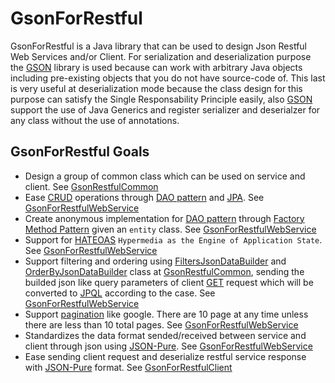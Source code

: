 # GsonForRestful

GsonForRestful is a Java library that can be used to design Json Restful Web Services and/or Client. For serialization and deserialization purpose the [GSON](https://github.com/google/gson) library is used because can work with arbitrary Java objects including pre-existing objects that you do not have source-code of. This last is very useful at deserialization mode because the class design for this purpose can satisfy the Single Responsability Principle easily, also [GSON](https://github.com/google/gson) support the use of Java Generics and register serializer and deserialzer for any class without the use of annotations. 

## GsonForRestful Goals
* Design a group of common class which can be used on service and client. See [GsonRestfulCommon](/GsonRestfulCommon/README.md)
* Ease [CRUD](https://es.wikipedia.org/wiki/CRUD) operations through [DAO pattern](https://es.wikipedia.org/wiki/Data_Access_Object) and [JPA](https://es.wikipedia.org/wiki/Java_Persistence_API). See [GsonForRestfulWebService](/GsonForRestfulWebService/README.md)
* Create anonymous implementation for [DAO pattern](https://es.wikipedia.org/wiki/Data_Access_Object) through [Factory Method Pattern](https://en.wikipedia.org/wiki/Factory_method_pattern) given an `entity` class. See [GsonForRestfulWebService](/GsonForRestfulWebService/README.md)
* Support for [HATEOAS](https://en.wikipedia.org/wiki/HATEOAS) `Hypermedia as the Engine of Application State`. See [GsonForRestfulWebService](/GsonForRestfulWebService/README.md)
* Support filtering and ordering using [FiltersJsonDataBuilder](/GsonRestfulCommon/src/rest/gson/common/filter/FiltersJsonDataBuilder.java) and [OrderByJsonDataBuilder](/GsonRestfulCommon/src/rest/gson/common/order/OrderByJsonDataBuilder.java) class at [GsonRestfulCommon](/GsonRestfulCommon/README.md), sending the builded json like query parameters of client [GET](https://es.wikipedia.org/wiki/Hypertext_Transfer_Protocol) request which will be converted to [JPQL](https://en.wikipedia.org/wiki/Java_Persistence_Query_Language) according to the case. See [GsonForRestfulWebService](/GsonForRestfulWebService/README.md)
* Support [pagination](http://jasonwatmore.com/post/2015/10/30/ASPNET-MVC-Pagination-Example-with-Logic-like-Google.aspx) like google. There are 10 page at any time unless there are less than 10 total pages. See [GsonForRestfulWebService](/GsonForRestfulWebService/README.md)
* Standardizes the data format sended/received between service and client through json using [JSON-Pure](https://mmikowski.github.io/json-pure/). See [GsonForRestfulWebService](/GsonForRestfulWebService/README.md)
* Ease sending client request and deserialize restful service response with [JSON-Pure](https://mmikowski.github.io/json-pure/) format. See [GsonForRestfulClient](/GsonForRestfulClient/README.md)